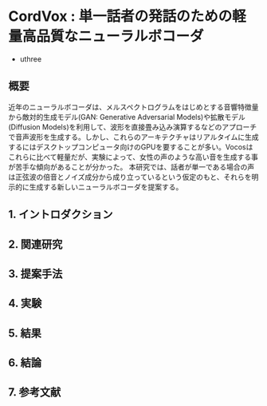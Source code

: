 # CordVox : 単一話者の発話のための軽量高品質なニューラルボコーダ
 - uthree

## 概要
近年のニューラルボコーダは、メルスペクトログラムをはじめとする音響特徴量から敵対的生成モデル(GAN: Generative Adversarial Models)や拡散モデル(Diffusion Models)を利用して、波形を直接畳み込み演算するなどのアプローチで音声波形を生成する。しかし、これらのアーキテクチャはリアルタイムに生成するにはデスクトップコンピュータ向けのGPUを要することが多い。Vocosはこれらに比べて軽量だが、実験によって、女性の声のような高い音を生成する事が苦手な傾向があることが分かった。
本研究では、話者が単一である場合の声は正弦波の倍音とノイズ成分から成り立っているという仮定のもと、それらを明示的に生成する新しいニューラルボコーダを提案する。

## 1. イントロダクション

## 2. 関連研究

## 3. 提案手法

## 4. 実験

## 5. 結果

## 6. 結論

## 7. 参考文献